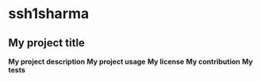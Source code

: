 
# ssh1sharma
## My project title
**My project description**
**My project usage**
**My license**
**My contribution**
**My tests**

